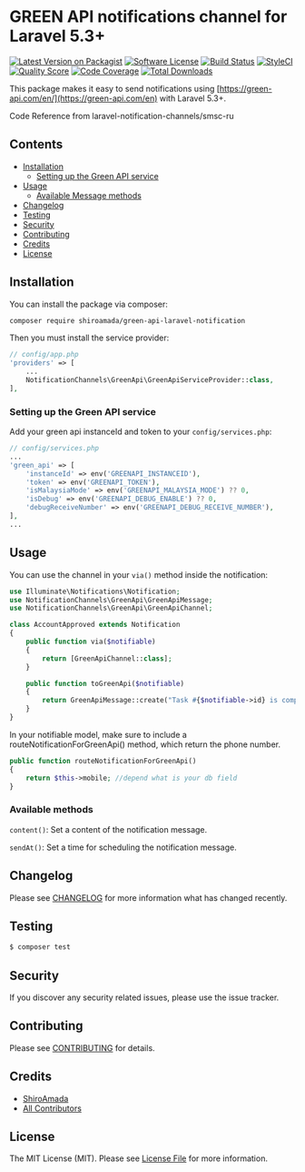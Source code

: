 # GREEN API notifications channel for Laravel 5.3+


[![Latest Version on Packagist](https://img.shields.io/packagist/v/shiroamada/green-api.svg?style=flat-square)](https://packagist.org/packages/shiroamada/green-api-laravel-notification)
[![Software License](https://img.shields.io/badge/license-MIT-brightgreen.svg?style=flat-square)](LICENSE.md)
[![Build Status](https://img.shields.io/travis/shiroamada/green-api-laravel-notification/master.svg?style=flat-square)](https://travis-ci.org/shiroamada/gosms)
[![StyleCI](https://styleci.io/repos/108503043/shield)](https://styleci.io/repos/108503043)
[![Quality Score](https://img.shields.io/scrutinizer/g/laravel-notification-channels/smsc-ru.svg?style=flat-square)](https://scrutinizer-ci.com/g/laravel-notification-channels/green-api-laravel-notification)
[![Code Coverage](https://img.shields.io/scrutinizer/coverage/g/laravel-notification-channels/smsc-ru/master.svg?style=flat-square)](https://scrutinizer-ci.com/g/shiroamada/green-api-laravel-notification/?branch=main)
[![Total Downloads](https://img.shields.io/packagist/dt/shiroamada/green-api-laravel-notification.svg?style=flat-square)](https://packagist.org/packages/shiroamada/green-api-laravel-notification)

This package makes it easy to send notifications using [https://green-api.com/en/](https://green-api.com/en) with Laravel 5.3+.

Code Reference from laravel-notification-channels/smsc-ru

## Contents

- [Installation](#installation)
    - [Setting up the Green API service](#setting-up-the-green-api-service)
- [Usage](#usage)
    - [Available Message methods](#available-message-methods)
- [Changelog](#changelog)
- [Testing](#testing)
- [Security](#security)
- [Contributing](#contributing)
- [Credits](#credits)
- [License](#license)


## Installation

You can install the package via composer:

```bash
composer require shiroamada/green-api-laravel-notification
```

Then you must install the service provider:
```php
// config/app.php
'providers' => [
    ...
    NotificationChannels\GreenApi\GreenApiServiceProvider::class,
],
```

### Setting up the Green API service

Add your green api instanceId and token to your `config/services.php`:

```php
// config/services.php
...
'green_api' => [
    'instanceId' => env('GREENAPI_INSTANCEID'),
    'token' => env('GREENAPI_TOKEN'),
    'isMalaysiaMode' => env('GREENAPI_MALAYSIA_MODE') ?? 0,
    'isDebug' => env('GREENAPI_DEBUG_ENABLE') ?? 0,
    'debugReceiveNumber' => env('GREENAPI_DEBUG_RECEIVE_NUMBER'),
],
...
```

## Usage

You can use the channel in your `via()` method inside the notification:

```php
use Illuminate\Notifications\Notification;
use NotificationChannels\GreenApi\GreenApiMessage;
use NotificationChannels\GreenApi\GreenApiChannel;

class AccountApproved extends Notification
{
    public function via($notifiable)
    {
        return [GreenApiChannel::class];
    }

    public function toGreenApi($notifiable)
    {
        return GreenApiMessage::create("Task #{$notifiable->id} is complete!");
    }
}
```

In your notifiable model, make sure to include a routeNotificationForGreenApi() method, which return the phone number.

```php
public function routeNotificationForGreenApi()
{
    return $this->mobile; //depend what is your db field
}
```

### Available methods

`content()`: Set a content of the notification message.

`sendAt()`: Set a time for scheduling the notification message.

## Changelog

Please see [CHANGELOG](CHANGELOG.md) for more information what has changed recently.

## Testing

``` bash
$ composer test
```

## Security

If you discover any security related issues, please use the issue tracker.

## Contributing

Please see [CONTRIBUTING](CONTRIBUTING.md) for details.

## Credits

- [ShiroAmada](https://github.com/shiroamada)
- [All Contributors](../../contributors)

## License

The MIT License (MIT). Please see [License File](LICENSE.md) for more information.
